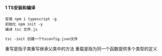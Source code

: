 #### 1 TS安装和编译

```
安装 npm i typescript -g
初始化 npm init -y
编译 tsc 文件.js

tsc -init 创建一个tsconfig.json文件
```

重写是指子类重写继承父类中的方法
重载是指为同一个函数提供多个类型的定义
